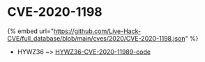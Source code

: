 # CVE-2020-1198
{% embed url="https://github.com/Live-Hack-CVE/full_database/blob/main/cves/2020/CVE-2020-1198.json" %}

* HYWZ36 ~> [HYWZ36-CVE-2020-11989-code](https://www.alice-snow.ru/2020/database/cve-2020-1198/hywz36-cve-2020-11989-code-hywz36)